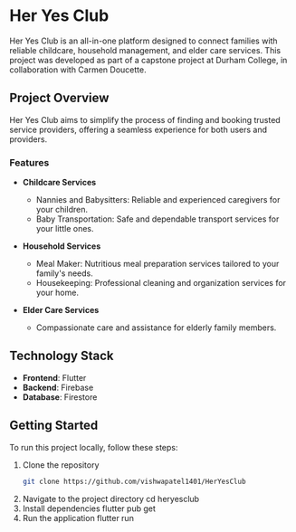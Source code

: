 # Her Yes Club

Her Yes Club is an all-in-one platform designed to connect families with reliable childcare, household management, and elder care services. This project was developed as part of a capstone project at Durham College, in collaboration with Carmen Doucette.

## Project Overview

Her Yes Club aims to simplify the process of finding and booking trusted service providers, offering a seamless experience for both users and providers.

### Features

- **Childcare Services**
  - Nannies and Babysitters: Reliable and experienced caregivers for your children.
  - Baby Transportation: Safe and dependable transport services for your little ones.

- **Household Services**
  - Meal Maker: Nutritious meal preparation services tailored to your family's needs.
  - Housekeeping: Professional cleaning and organization services for your home.

- **Elder Care Services**
  - Compassionate care and assistance for elderly family members.

## Technology Stack

- **Frontend**: Flutter
- **Backend**: Firebase
- **Database**: Firestore

## Getting Started

To run this project locally, follow these steps:

1. Clone the repository
   ```bash
   git clone https://github.com/vishwapatel1401/HerYesClub
2. Navigate to the project directory
   cd heryesclub
3. Install dependencies
   flutter pub get
4. Run the application
   flutter run


